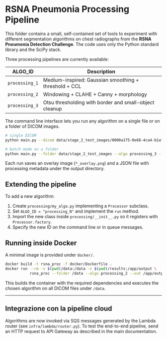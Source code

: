 # RSNA Pneumonia Processing Pipeline

This folder contains a small, self-contained set of tools to experiment with different segmentation algorithms on chest radiographs from the **RSNA Pneumonia Detection Challenge**.  The code uses only the Python standard library and the SciPy stack.

Three processing pipelines are currently available:

| ALGO_ID       | Description                                              |
|---------------|----------------------------------------------------------|
| `processing_1` | Medium-inspired: Gaussian smoothing + threshold + CCL   |
| `processing_2` | Windowing + CLAHE + Canny + morphology                  |
| `processing_3` | Otsu thresholding with border and small-object cleanup  |

The command line interface lets you run any algorithm on a single file or on a folder of DICOM images.

```bash
# single DICOM
python main.py --dicom data/stage_2_test_images/0000a175-0e68-4ca4-b1af-167204a7e0bc.dcm --algo processing_1

# batch mode on a folder
python main.py --folder data/stage_2_test_images --algo processing_3 --out results
```

Each run saves an overlay image (`*_overlay.png`) and a JSON file with processing metadata under the output directory.

## Extending the pipeline

To add a new algorithm:

1. Create `processing/my_algo.py` implementing a `Processor` subclass.
2. Set `ALGO_ID = "processing_N"` and implement the `run` method.
3. Import the new class inside `processing/__init__.py` so it registers with `Processor.factory`.
4. Specify the new ID on the command line or in queue messages.

## Running inside Docker

A minimal image is provided under `docker/`.

```bash
docker build -t rsna_proc -f docker/Dockerfile .
docker run --rm -v $(pwd)/data:/data -v $(pwd)/results:/app/output \
           rsna_proc --folder /data --algo processing_2 --out /app/output
```

This builds the container with the required dependencies and executes the chosen algorithm on all DICOM files under `/data`.

---

## Integrazione con la pipeline cloud
Algorithms are now invoked via SQS messages generated by the Lambda router (see `infra/lambda/router.py`). To test the end-to-end pipeline, send an HTTP request to API Gateway as described in the main documentation.
